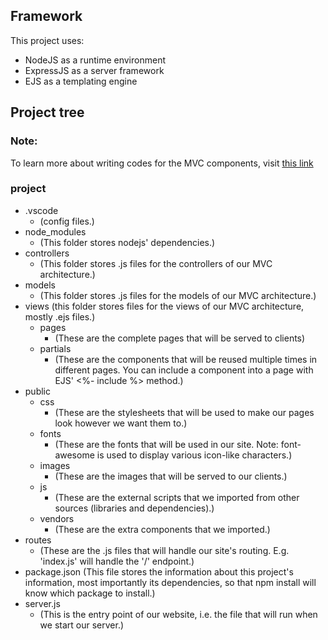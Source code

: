 ## Framework

This project uses:
  * NodeJS as a runtime environment
  * ExpressJS as a server framework
  * EJS as a templating engine

## Project tree

### Note:
To learn more about writing codes for the MVC components, visit [this link](https://code.tutsplus.com/tutorials/build-a-complete-mvc-website-with-expressjs--net-34168?fbclid=IwAR3JxuCDkJWAZjWK3Mba2VglRyBZ-VJ3_wAlzbQ9kC8VO-Rv4wUPHbjFhj8)

### project
  * .vscode
    - (config files.)
  * node_modules 
    - (This folder stores nodejs' dependencies.)
  * controllers
    - (This folder stores .js files for the controllers of our MVC architecture.)
  * models
    - (This folder stores .js files for the models of our MVC architecture.)
  * views (this folder stores files for the views of our MVC architecture, mostly .ejs files.)
    - pages
      + (These are the complete pages that will be served to clients)
    - partials
      + (These are the components that will be reused multiple times in different pages. You can include a component into a page with EJS' <%- include %> method.)
  * public
    - css
      + (These are the stylesheets that will be used to make our pages look however we want them to.)
    - fonts
      + (These are the fonts that will be used in our site. Note: font-awesome is used to display various icon-like characters.)
    - images
      + (These are the images that will be served to our clients.)
    - js
      + (These are the external scripts that we imported from other sources (libraries and dependencies).)
    - vendors
      + (These are the extra components that we imported.)
  * routes
    - (These are the .js files that will handle our site's routing. E.g. 'index.js' will handle the '/' endpoint.)
  * package.json (This file stores the information about this project's information, most importantly its dependencies, so that npm install will know which package to install.)
  * server.js
    - (This is the entry point of our website, i.e. the file that will run when we start our server.)